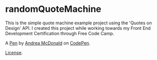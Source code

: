 # randomQuoteMachine
This is the simple quote machine example project using the 'Quotes on Design' API. I created this project while working towards my Front End Development Certification through Free Code Camp.

A [Pen](http://codepen.io/amcdonald/pen/WwyGyz) by [Andrea McDonald](http://codepen.io/amcdonald) on [CodePen](http://codepen.io/).

[License](http://codepen.io/amcdonald/pen/WwyGyz/license).